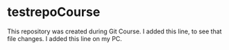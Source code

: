 # testrepoCourse
This repository was created during Git Course.
I added this line, to see that file changes.
I added this line on my PC.
